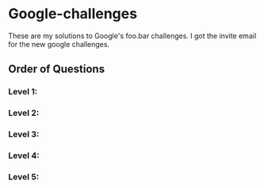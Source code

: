 # Google-challenges
These are my solutions to Google's foo.bar challenges. I got the invite email for the new google
challenges.

## Order of Questions
### Level 1:

### Level 2:

### Level 3:

### Level 4:

### Level 5:

